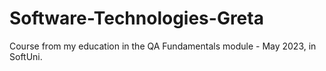 # Software-Technologies-Greta
Course from my education in the QA Fundamentals module - May 2023, in SoftUni.
